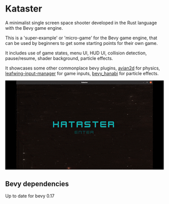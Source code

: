 # Kataster

A minimalist single screen space shooter developed in the Rust language with the Bevy game engine.

This is a 'super-example' or 'micro-game' for the Bevy game engine, that can be used by beginners to get some starting points for their own game.

It includes use of game states, menu UI, HUD UI, collision detection, pause/resume, shader background, particle effects.

It showcases some other commonplace bevy plugins, [avian2d](https://crates.io/crates/avian2d) for physics, [leafwing-input-manager](https://crates.io/crates/leafwing-input-manager) for game inputs, [bevy_hanabi](https://crates.io/crates/bevy_hanabi) for particle effects.

![](media/Kataster_demo.gif)

## Bevy dependencies

Up to date for bevy 0.17
